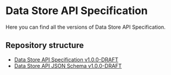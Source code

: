 # Data Store API Specification

Here you can find all the versions of Data Store API Specification.

## Repository structure

- [Data Store API Specification v1.0.0-DRAFT](./versions/1.0.0-DRAFT.md)
- [Data Store API JSON Schema v1.0.0-DRAFT](./schemas/v1.0.0-DRAFT/docs/html/schema.html)
